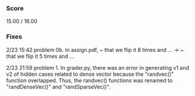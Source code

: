 ### Score
15.00 / 16.00

### Fixes
2/23 15:42 problem 0b.
In assign.pdf, ~ that we flip it 8 times and ... → ~ that we flip it 5 times and ...

2/23 21:59 problem 1.
In grader.py, there was an error in generating v1 and v2 of hidden cases related to dense vector because the "randvec()" function overlapped. Thus, the randvec() functions was renamed to "randDenseVec()" and "randSparseVec()".